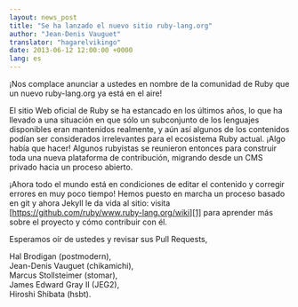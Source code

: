 ```yaml
---
layout: news_post
title: "Se ha lanzado el nuevo sitio ruby-lang.org"
author: "Jean-Denis Vauguet"
translator: "hagarelvikingo"
date: 2013-06-12 12:00:00 +0000
lang: es
---
```


¡Nos complace anunciar a ustedes en nombre de la comunidad de Ruby que un
nuevo ruby-lang.org ya está en el aire!

El sitio Web oficial de Ruby se ha estancado en los últimos años, lo que
ha llevado a una situación en que sólo un subconjunto de los lenguajes
disponibles eran mantenidos realmente, y aún así algunos de los contenidos
podían ser considerados irrelevantes para el ecosistema Ruby actual. ¡Algo
había que hacer! Algunos rubyistas se reunieron entonces para construir
toda una nueva plataforma de contribución, migrando desde un CMS privado
hacia un proceso abierto.

¡Ahora todo el mundo está en condiciones de editar el contenido y corregir
errores en muy poco tiempo! Hemos puesto en marcha un proceso basado en git
y ahora Jekyll le da vida al sitio: visita
[https://github.com/ruby/www.ruby-lang.org/wiki][1] para aprender más
sobre el proyecto y cómo contribuir con él.

Esperamos oír de ustedes y revisar sus Pull Requests,

Hal Brodigan (postmodern),<br />
Jean-Denis Vauguet (chikamichi),<br />
Marcus Stollsteimer (stomar),<br />
James Edward Gray II (JEG2),<br />
Hiroshi Shibata (hsbt).


[1]: https://github.com/ruby/www.ruby-lang.org/wiki
